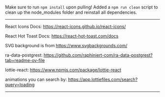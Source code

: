 Make sure to run `npm install` upon pulling!
Added a `npm run clean` script to clean up the node_modules folder and reinstall all dependencies.

------------------------------------------------

React Icons Docs:
https://react-icons.github.io/react-icons/


React Hot Toast Docs:
https://react-hot-toast.com/docs

SVG background is from
https://www.svgbackgrounds.com/


ra-data-postgrest:
https://github.com/raphiniert-com/ra-data-postgrest?tab=readme-ov-file

lottie-react:
https://www.npmjs.com/package/lottie-react

animations you can search by:
https://app.lottiefiles.com/search?query=loading

------------------------------------------------

